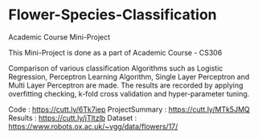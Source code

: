 # Flower-Species-Classification
Academic Course Mini-Project 

This Mini-Project is done as a part of Academic Course - CS306

Comparison of various classification Algorithms such as Logistic Regression, Perceptron Learning Algorithm, Single Layer Perceptron and Multi Layer Perceptron are made.
The results are recorded by applying overfitting checking, k-fold cross validation and hyper-parameter tuning.

Code              : https://cutt.ly/6Tk7iep	
ProjectSummary    : https://cutt.ly/MTk5JMQ	
Results           : https://cutt.ly/jTltzlb
Dataset           : https://www.robots.ox.ac.uk/~vgg/data/flowers/17/ 



